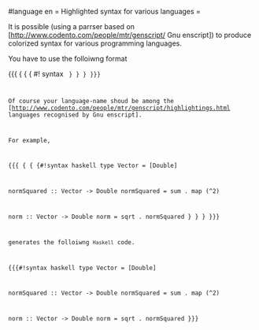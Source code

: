 #language en
= Highlighted syntax for various languages =

It is possible (using a parrser based on [http://www.codento.com/people/mtr/genscript/ Gnu enscript]) to produce colorized syntax for various programming languages.

You have to use the folloiwng format

{{{
{ { { #! syntax <language-name>
<code>
} } }
}}}

Of course your language-name shoud be among the [http://www.codento.com/people/mtr/genscript/highlightings.html languages recognised by Gnu enscript].

For example, 

{{{
 { { {#!syntax haskell
type Vector = [Double]

normSquared :: Vector -> Double
normSquared = sum . map (^2)

norm :: Vector -> Double
norm = sqrt . normSquared
 } } }
}}}


generates the folloiwng `Haskell` code. 

{{{#!syntax haskell
type Vector = [Double]

normSquared :: Vector -> Double
normSquared = sum . map (^2)

norm :: Vector -> Double
norm = sqrt . normSquared
}}}
